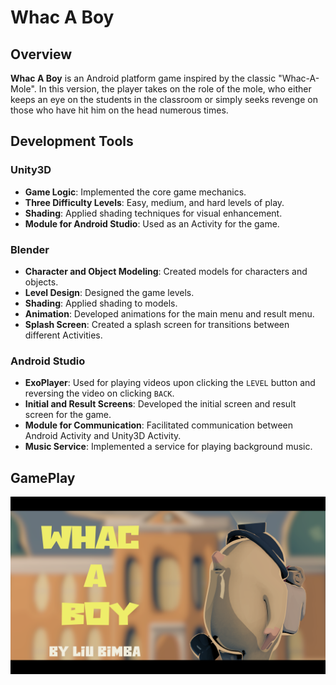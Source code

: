 # Whac A Boy

## Overview

**Whac A Boy** is an Android platform game inspired by the classic "Whac-A-Mole". In this version, the player takes on the role of the mole, who either keeps an eye on the students in the classroom or simply seeks revenge on those who have hit him on the head numerous times.

## Development Tools

### Unity3D

- **Game Logic**: Implemented the core game mechanics.
- **Three Difficulty Levels**: Easy, medium, and hard levels of play.
- **Shading**: Applied shading techniques for visual enhancement.
- **Module for Android Studio**: Used as an Activity for the game.

### Blender

- **Character and Object Modeling**: Created models for characters and objects.
- **Level Design**: Designed the game levels.
- **Shading**: Applied shading to models.
- **Animation**: Developed animations for the main menu and result menu.
- **Splash Screen**: Created a splash screen for transitions between different Activities.

### Android Studio

- **ExoPlayer**: Used for playing videos upon clicking the `LEVEL` button and reversing the video on clicking `BACK`.
- **Initial and Result Screens**: Developed the initial screen and result screen for the game.
- **Module for Communication**: Facilitated communication between Android Activity and Unity3D Activity.
- **Music Service**: Implemented a service for playing background music.

## GamePlay

[![GAMEPLAY](footage/sign.png)](https://youtu.be/lf6Qf8Lmblc)


